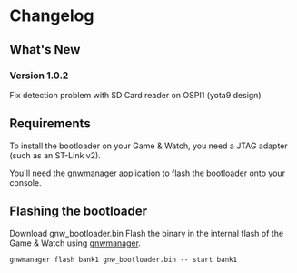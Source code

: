 # Changelog

## What's New

### Version 1.0.2
Fix detection problem with SD Card reader on OSPI1 (yota9 design)

## Requirements
To install the bootloader on your Game & Watch, you need a JTAG adapter (such as an ST-Link v2).

You'll need the [gnwmanager](https://github.com/BrianPugh/gnwmanager) application to flash the bootloader onto your console.

## Flashing the bootloader
Download gnw_bootloader.bin
Flash the binary in the internal flash of the Game & Watch using [gnwmanager](https://github.com/BrianPugh/gnwmanager).
```
gnwmanager flash bank1 gnw_bootloader.bin -- start bank1
```
